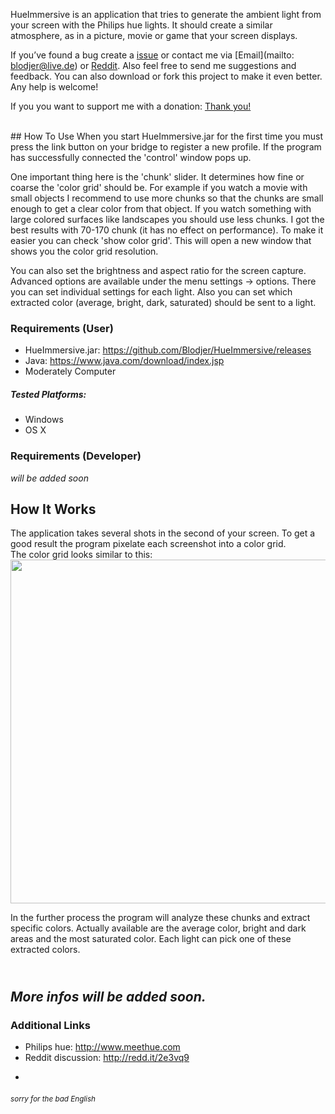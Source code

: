 HueImmersive is an application that tries to generate the ambient light from your screen with the Philips hue lights. It should create a similar atmosphere, as in a picture, movie or game that your screen displays.

If you’ve found a bug create a [issue](https://github.com/Blodjer/HueImmersive/issues/new) or contact me via [Email](mailto: blodjer@live.de) or [Reddit](http://redd.it/2e3vq9). Also feel free to send me suggestions and feedback.
You can also download or fork this project to make it even better. Any help is welcome!
 
If you you want to support me with a donation: [Thank you!](https://www.paypal.com/cgi-bin/webscr?cmd=_s-xclick&hosted_button_id=BVVY8L9TTPQFJ)

<br>
## How To Use
When you start HueImmersive.jar for the first time you must press the link button on your bridge to register a new profile. If the program has successfully connected the 'control' window pops up.

One important thing here is the 'chunk' slider. It determines how fine or coarse the 'color grid' should be. For example if you watch a movie with small objects I recommend to use more chunks so that the chunks are small enough to get a clear color from that object. If you watch something with large colored surfaces like landscapes you should use less chunks. I got the best results with 70-170 chunk (it has no effect on performance). To make it easier you can check 'show color grid'. This will open a new window that shows you the color grid resolution.

You can also set the brightness and aspect ratio for the screen capture. Advanced options are available under the menu settings -> options. There you can set individual settings for each light. Also you can set which extracted color (average, bright, dark, saturated) should be sent to a light.

### Requirements (User)
* HueImmersive.jar: https://github.com/Blodjer/HueImmersive/releases
* Java: https://www.java.com/download/index.jsp
* Moderately Computer

##### Tested Platforms:
* Windows
* OS X

### Requirements (Developer)
*will be added soon*

## How It Works
The application takes several shots in the second of your screen. To get a good result the program pixelate each screenshot into a color grid.
<br> The color grid looks similar to this:
<br><img src="http://i.imgur.com/NW88UgE.png" width="550px"/>

In the further process the program will analyze these chunks and extract specific colors. Actually available are the average color, bright and dark areas and the most saturated color. Each light can pick one of these extracted colors.

<br> *More infos will be added soon.*
<br>
-
### Additional  Links
* Philips hue: http://www.meethue.com
* Reddit discussion: http://redd.it/2e3vq9

-
###### *<sub>sorry for the bad English</sub>*